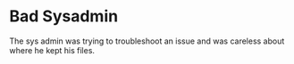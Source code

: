 # Bad Sysadmin

The sys admin was trying to troubleshoot an issue and was careless about where he kept his files.
